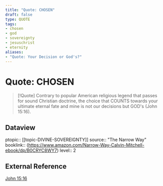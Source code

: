 ```yaml
---
title: "Quote: CHOSEN"
draft: false
type: QUOTE
tags:
- chosen
- god
- sovereignty
- jesuschrist
- eternity
aliases:
- "Quote: Your Decision or God's?"
---
```


# Quote: CHOSEN
> [!Quote]
> Contrary to popular American religious legend that passes for sound Christian doctrine, the choice that COUNTS towards your ultimate eternal fate and mine is not our decisions but GOD's (John 15:16).

## Dataview
ptopic:: [[topic-DIVINE-SOVEREIGNTY]]
source:: "The Narrow Way"
booklink:: (https://www.amazon.com/Narrow-Way-Calvin-Mitchell-ebook/dp/B0CRYC8WY7)
level:: 2

## External Reference
[John 15:16](https://www.biblegateway.com/passage/?search=John%2015%3A16&version=NASB)
